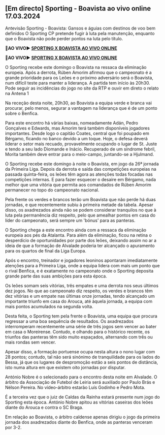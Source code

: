 <h2>[Em directo] Sporting - Boavista ao vivo online 17.03.2024</h2>

Antevisão Sporting - Boavista: Gansos e águias com destinos de voo bem definidos O Sporting CP pretende fugir à luta pela manutenção, enquanto que o Boavista não pode perder pontos na luta pelo título.

<strong>🔴AO VIVO▶ <a rel="nofollow" href="https://onlinestreamshd.com/pt-soccer/"> SPORTING X BOAVISTA AO VIVO ONLINE </a></strong>

<strong>🔴AO VIVO▶ <a rel="nofollow" href="https://onlinestreamshd.com/pt-soccer/"> SPORTING X BOAVISTA AO VIVO ONLINE </a></strong>

O Sporting recebe este domingo o Boavista na ressaca da eliminação europeia. Após a derrota, Rúben Amorim afirmou que o campeonato é a grande prioridade para os Leões e o próximo adversário será o Boavista, num difícil teste para manter a liderança. A partida tem início às 20h30. Pode seguir as incidências do jogo no site da RTP e ouvir em direto o relato na Antena 1

Na receção desta noite, 20h30, ao Boavista a equipa verde e branca vai procurar, pelo menos, segurar a vantagem na liderança que é de um ponto sobre o Benfica.

Para este encontro há várias baixas, nomeadamente Adán, Pedro Gonçalves e Edwards, mas Amorim terá também disponíveis jogadores importantes. Desde logo o capitão Coates, central que foi poupado em Bérgamo, ficando no banco devido a um toque. Hoje, o defesa deverá liderar o setor mais recuado, provavelmente ocupando o lugar de St. Juste e tendo a seu lado Diomande e Inácio. Recuperado de um síndrome febril, Morita também deve entrar para o meio-campo, juntando-se a Hjulmand.

O Sporting recebe este domingo à noite o Boavista, em jogo da 26ª jornada da Primeira Liga. Depois da derrota e saída das competições europeias na passada quinta-feira, os leões têm agora as atenções todas focadas nas competições internas. E para fazer esquecer o desaire em Bérgamo, nada melhor que uma vitória que permita aos comandados de Rúben Amorim permanecer no topo do campeonato nacional.

Pela frente os verdes e brancos terão um Boavista que não perde há duas jornadas, e que recentemente subiu à primeira metade da tabela. Apesar disso, os axadrezados ainda não se podem considerar tranquilos no que à luta pela permanência diz respeito, pelo que amealhar pontos em casa do líder do campeonato, será sempre um 'bónus' para as panteras.

O Sporting chega a este encontro ainda com a ressaca da eliminação europeia aos pés da Atalanta. Para além da eliminação, ficou na retina o desperdício de oportunidades por parte dos leões, deixando assim no ar a ideia de que a formação de Alvalade poderia ter alcançado o apuramento para os quartos de final da Liga Europa.

Após o encontro, treinador e jogadores leoninos apontaram imediatamente atenções para a Primeira Liga, onde a equipa lidera com mais um ponto que o rival Benfica, e é exatamente no campeonato onde o Sporting deposita grande parte das suas ambições para esta época.

Os leões somam seis vitórias, três empates e uma derrota nos seus últimos dez jogos. No que ao campeonato diz respeito, os verdes e brancos têm dez vitórias e um empate nas últimas onze jornadas, tendo alcançado um importante triunfo em casa do Arouca, até àquela jornada, a equipa com mais pontos acumulados na segunda volta.

Desta feita, o Sporting tem pela frente o Boavista, uma equipa que procura regressar a uma boa sequência de resultados. Os axadrezados interromperam recentemente uma série de três jogos sem vencer ao bater em casa o Moreirense. Contudo, e olhando para o histórico recente, os triunfos das panteras têm sido muito espaçados, alternando com três ou mais rondas sem vencer.

Apesar disso, a formação portuense ocupa nesta altura o nono lugar com 28 pontos; contudo, tal não será sinónimo de tranquilidade para os lados do Bessa, já que os lugares de despromoção estão a seis pontos de distância, isto numa altura em que existem oito jornadas por disputar.

António Nobre é o selecionado para o encontro desta noite em Alvalade. O árbitro da Associação de Futebol de Leiria será auxiliado por Paulo Brás e Nélson Pereira. No vídeo-árbitro estarão Luís Godinho e Pedro Mota.

É a terceira vez que o juiz de Caldas da Rainha estará presente num jogo do Sporting esta época. António Nobre apitou as vitórias caseiras dos leões diante do Arouca e contra o SC Braga.

Em relação ao Boavista, o árbitro caldense apenas dirigiu o jogo da primeira jornada dos axadrezados diante do Benfica, onde as panteras venceram por 3-2.
